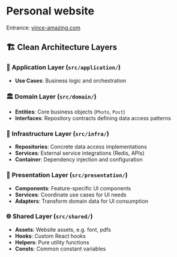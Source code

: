 # Personal website

Entrance: [vince-amazing.com](//vince-amazing.com)

## 🏗️ Clean Architecture Layers

### 💼 **Application Layer** (`src/application/`)
- **Use Cases**: Business logic and orchestration

### 🏛️ **Domain Layer** (`src/domain/`)
- **Entities**: Core business objects (`Photo`, `Post`)
- **Interfaces**: Repository contracts defining data access patterns

### 🔧 **Infrastructure Layer** (`src/infra/`)
- **Repositories**: Concrete data access implementations
- **Services**: External service integrations (Redis, APIs)
- **Container**: Dependency injection and configuration

### 🎨 **Presentation Layer** (`src/presentation/`)
- **Components**: Feature-specific UI components
- **Services**: Coordinate use cases for UI needs
- **Adapters**: Transform domain data for UI consumption

### 🌐 **Shared Layer** (`src/shared/`)
- **Assets**: Website assets, e.g. font, pdfs
- **Hooks**: Custom React hooks
- **Helpers**: Pure utility functions
- **Consts**: Common constant variables


